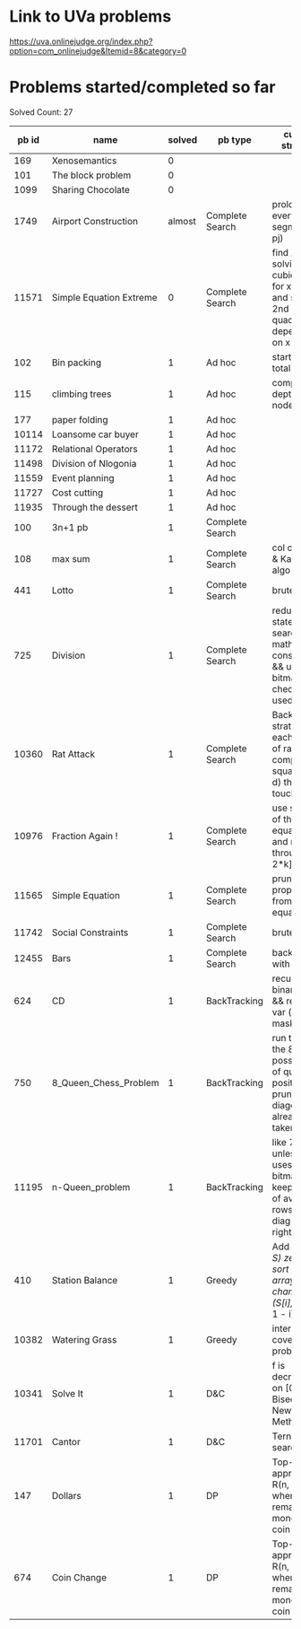 # Link to UVa problems 
https://uva.onlinejudge.org/index.php?option=com_onlinejudge&Itemid=8&category=0

# Problems started/completed so far
Solved Count: 27

| pb id |           name          | solved |     pb type     |                                        current strategy                                       |
|-------|-------------------------|--------|-----------------|-----------------------------------------------------------------------------------------------|
|   169 | Xenosemantics           | 0      |                 |                                                                                               |
|   101 | The block problem       | 0      |                 |                                                                                               |
|  1099 | Sharing Chocolate       | 0      |                 |                                                                                               |
|  1749 | Airport Construction    | almost | Complete Search | prolong every segment (pi, pj)                                                                |
| 11571 | Simple Equation Extreme | 0      | Complete Search | find X by solving a cubic eq && for x in X and solve 2nd quadratic eq depending on x          |
|   102 | Bin packing             | 1      | Ad hoc          | start from total sum                                                                          |
|   115 | climbing trees          | 1      | Ad hoc          | compute depth of nodes                                                                        |
|   177 | paper folding           | 1      | Ad hoc          |                                                                                               |
| 10114 | Loansome car buyer      | 1      | Ad hoc          |                                                                                               |
| 11172 | Relational Operators    | 1      | Ad hoc          |                                                                                               |
| 11498 | Division of Nlogonia    | 1      | Ad hoc          |                                                                                               |
| 11559 | Event planning          | 1      | Ad hoc          |                                                                                               |
| 11727 | Cost cutting            | 1      | Ad hoc          |                                                                                               |
| 11935 | Through the dessert     | 1      | Ad hoc          |                                                                                               |
|   100 | 3n+1 pb                 | 1      | Complete Search |                                                                                               |
|   108 | max sum                 | 1      | Complete Search | col cum sum & Kadane's algo                                                                   |
|   441 | Lotto                   | 1      | Complete Search | brute force                                                                                   |
|   725 | Division                | 1      | Complete Search | reducing the state space search with math constraint && use bitmask to check digit used       |
| 10360 | Rat Attack              | 1      | Complete Search | Backwards strategy: for each group of rats compute all square (i, j, d) that can touches it   |
| 10976 | Fraction Again !        | 1      | Complete Search | use symetry of the equation and run through [k, 2*k]                                          |
| 11565 | Simple Equation         | 1      | Complete Search | pruning properties from equation                                                              |
| 11742 | Social Constraints      | 1      | Complete Search | brute force                                                                                   |
| 12455 | Bars                    | 1      | Complete Search | backtracking with bitmask                                                                     |
|   624 | CD                      | 1      | BackTracking    | recursive binary tree && return 2 var (sum, mask)                                             |
|   750 | 8_Queen_Chess_Problem   | 1      | BackTracking    | run through the 8! possiblities of queens positioning, prune if the diagonal is already taken |
| 11195 | n-Queen_problem         | 1      | BackTracking    | like 750 unless it uses bitmasks to keep track of avaible rows, left diag and right diag      |
|   410 | Station Balance         | 1      | Greedy          | Add (2*C - S) zeros, sort the array, add to chamber i (S[i], S[2*C - 1 - i])                  |
| 10382 | Watering Grass          | 1      | Greedy          | interval covering problem                                                                     |
| 10341 | Solve It                | 1      | D&C             | f is decreasing on [0, 1] ; Bisection or Newton Method                                        |
| 11701 | Cantor                  | 1      | D&C             | Ternary search                                                                                |
|   147 | Dollars                 | 1      | DP              | Top-Down approach R(n, m) where n := remaining money ; m := coin type                         |
|   674 | Coin Change             | 1      | DP              | Top-Down approach R(n, m) where n := remaining money ; m := coin type                         |
        